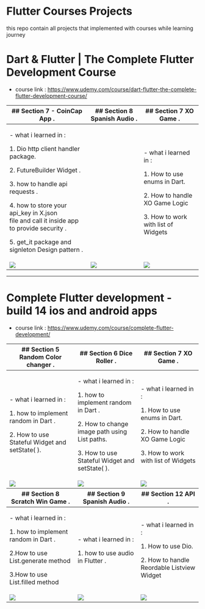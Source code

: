 # Flutter Courses Projects
this repo contain all projects that implemented with courses while learning journey

# Dart & Flutter | The Complete Flutter Development Course
- course link : https://www.udemy.com/course/dart-flutter-the-complete-flutter-development-course/

<table>
  <thead>
    <tr>
      <th>## Section 7 - CoinCap App .</th>
      <th>## Section 8 Spanish Audio .</th>
      <th>## Section 7 XO Game .</th>
    </tr>
  </thead>
  <tbody>
    <tr >
      <td>
      <p>- what i learned in :</p>
      <p>1. Dio http client handler package.</p>
      <p>2. FutureBuilder Widget . </p> 
      <p>3. how to handle api requests .</p>
      <p>4. how to store your api_key in X.json<br>file and call it inside app to provide security .</p>
      <p>5. get_it package and signleton Design pattern .</p>
      </td>
      <td>   
<!--       <p>- what i learned in :</p>
      <p>1. how to implement random in Dart .</p>
      <p>2. How to change image path using List<String> paths.</p>
      <p>3. How to use Stateful Widget and setState( ). </p> -->
      </td>
      <td>   
      <p>- what i learned in :</p>
      <p>1. How to use enums in Dart.</p>
      <p>2. How to handle XO Game Logic</p>
      <p>3. How to work with list of Widgets</p>
      </td>
    </tr>
    <tr>
      <td>
         <img src="https://media.giphy.com/media/v1.Y2lkPTc5MGI3NjExenA1OHplOGU4dWhkaHJoaW8yNG11YWF2aXp4b3JwNjJoOHNlejBhNiZlcD12MV9pbnRlcm5hbF9naWZfYnlfaWQmY3Q9Zw/P4Kg6BN9ag5demBQwq/giphy.gif"/>
      </td>
      <td>  <img src="https://media.giphy.com/media/v1.Y2lkPTc5MGI3NjExN3R0b3ZwcDY5eGVhaWN6YnJqOXYxdm9pMDh6MTFva3dtcHZlZ3IxNCZlcD12MV9pbnRlcm5hbF9naWZfYnlfaWQmY3Q9Zw/hCkODyrHTZBO9NnK2P/giphy.gif" /></td>
       <td>  <img src="https://media.giphy.com/media/v1.Y2lkPTc5MGI3NjExYWtucXh2MW83ZDVwdmk5cmN1a3M5cmphNzdrOXM0MmQyazZhYjdhbyZlcD12MV9pbnRlcm5hbF9naWZfYnlfaWQmY3Q9Zw/J1l7OLbhighUQCtUJs/giphy.gif" /></td>
    </tr>
  </tbody> 
</table>
<hr>
        
# Complete Flutter development - build 14 ios and android apps

- course link : https://www.udemy.com/course/complete-flutter-development/

<table>
  <thead>
    <tr>
      <th>## Section 5 Random Color changer .</th>
      <th>## Section 6 Dice Roller .</th>
      <th>## Section 7 XO Game .</th>
    </tr>
  </thead>
  <tbody>
    <tr >
      <td>
      <p>- what i learned in :</p>
      <p>1. how to implement random in Dart .</p>
      <p>2. How to use Stateful Widget and setState( ). </p> 
      </td>
      <td>   
      <p>- what i learned in :</p>
      <p>1. how to implement random in Dart .</p>
      <p>2. How to change image path using List<String> paths.</p>
      <p>3. How to use Stateful Widget and setState( ). </p>
      </td>
      <td>   
      <p>- what i learned in :</p>
      <p>1. How to use enums in Dart.</p>
      <p>2. How to handle XO Game Logic</p>
      <p>3. How to work with list of Widgets</p>
      </td>
    </tr>
    <tr>
      <td>
         <img src="https://media.giphy.com/media/v1.Y2lkPTc5MGI3NjExbm01Z3NhbjB3NTBvN2hoNWs4eWM3ZGxjb3huZzdwM3p5Nm04NGdvYiZlcD12MV9pbnRlcm5hbF9naWZfYnlfaWQmY3Q9Zw/ntDQobvRE6iwJkjeYE/giphy.gif" />
      </td>
      <td>  <img src="https://media.giphy.com/media/v1.Y2lkPTc5MGI3NjExc3JqOXAzN3pwbDBiYzRoY3cwcWM3dzgxcGtiaDBrbHpxcG41Z3pmOSZlcD12MV9pbnRlcm5hbF9naWZfYnlfaWQmY3Q9Zw/Ljbs6pGRSPoJXoYQxb/giphy.gif" /></td>
       <td>  <img src="https://media.giphy.com/media/v1.Y2lkPTc5MGI3NjExYWtucXh2MW83ZDVwdmk5cmN1a3M5cmphNzdrOXM0MmQyazZhYjdhbyZlcD12MV9pbnRlcm5hbF9naWZfYnlfaWQmY3Q9Zw/J1l7OLbhighUQCtUJs/giphy.gif" /></td>
    </tr>

        
  </tbody>



   <thead>
    <tr>
      <th>## Section 8 Scratch Win Game .</th>
      <th>## Section 9 Spanish Audio .</th>
      <th>## Section 12 API .</th>
    </tr>
  </thead>
  <tbody>
    <tr >
      <td>
      <p>- what i learned in :</p>
      <p>1. how to implement random in Dart .</p>
      <p>2.How to use List.generate method </p> 
      <p>3.How to use List.filled method </p> 
      </td>
      <td>   
      <p>- what i learned in :</p>
      <p>1. how to use audio in Flutter .</p>
      </td>
      <td>   
      <p>- what i learned in :</p>
      <p>1. How to use Dio.</p>
      <p>2. How to handle Reordable Listview Widget</p>
      </td>
    </tr>
    <tr>
      <td>
         <img src="https://media.giphy.com/media/v1.Y2lkPTc5MGI3NjExbDN6a3Y5NzduZDNrMDBtZzZqMWpkOXVqeDM0bTF0dHBkZDFoYmViYSZlcD12MV9pbnRlcm5hbF9naWZfYnlfaWQmY3Q9Zw/MWmjqfBPBLKxs76lON/giphy.gif" />
      </td>
      <td>  <img src="https://media.giphy.com/media/v1.Y2lkPTc5MGI3NjExN3R0b3ZwcDY5eGVhaWN6YnJqOXYxdm9pMDh6MTFva3dtcHZlZ3IxNCZlcD12MV9pbnRlcm5hbF9naWZfYnlfaWQmY3Q9Zw/hCkODyrHTZBO9NnK2P/giphy.gif" /></td>
       <td>  <img src="https://media.giphy.com/media/v1.Y2lkPTc5MGI3NjExdHc1M2puZWk2d2p0cmw4OWx6c2drZjgzc3lxOXR1NHFldzlicGhsayZlcD12MV9pbnRlcm5hbF9naWZfYnlfaWQmY3Q9Zw/ZOGY6gJbQ5t51nJ8CO/giphy.gif" /></td>
    </tr> 
  </tbody>
</table>







